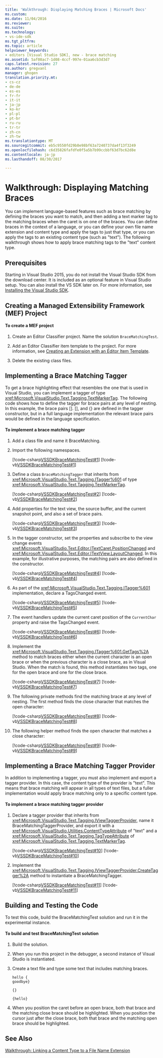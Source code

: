 ```yaml
---
title: 'Walkthrough: Displaying Matching Braces | Microsoft Docs'
ms.custom: 
ms.date: 11/04/2016
ms.reviewer: 
ms.suite: 
ms.technology:
- vs-ide-sdk
ms.tgt_pltfrm: 
ms.topic: article
helpviewer_keywords:
- editors [Visual Studio SDK], new - brace matching
ms.assetid: 5af08ac7-1d08-4ccf-997e-01aa6cb3d3d7
caps.latest.revision: 27
ms.author: gregvanl
manager: ghogen
translation.priority.mt:
- cs-cz
- de-de
- es-es
- fr-fr
- it-it
- ja-jp
- ko-kr
- pl-pl
- pt-br
- ru-ru
- tr-tr
- zh-cn
- zh-tw
ms.translationtype: MT
ms.sourcegitcommit: eb5c9550fd29b0e98bf63a7240737da4f13f3249
ms.openlocfilehash: c6d35826fafdfe0f5a5b7b99ccbbf63d7bc62d8e
ms.contentlocale: ja-jp
ms.lasthandoff: 08/30/2017

---
```

# <a name="walkthrough-displaying-matching-braces"></a>Walkthrough: Displaying Matching Braces
You can implement language-based features such as brace matching by defining the braces you want to match, and then adding a text marker tag to the matching braces when the caret is on one of the braces. You can define braces in the context of a language, or you can define your own file name extension and content type and apply the tags to just that type, or you can apply the tags to an existing content type (such as "text"). The following walkthrough shows how to apply brace matching tags to the "text" content type.  
  
## <a name="prerequisites"></a>Prerequisites  
 Starting in Visual Studio 2015, you do not install the Visual Studio SDK from the download center. It is included as an optional feature in Visual Studio setup. You can also install the VS SDK later on. For more information, see [Installing the Visual Studio SDK](../extensibility/installing-the-visual-studio-sdk.md).  
  
## <a name="creating-a-managed-extensibility-framework-mef-project"></a>Creating a Managed Extensibility Framework (MEF) Project  
  
#### <a name="to-create-a-mef-project"></a>To create a MEF project  
  
1.  Create an Editor Classifier project. Name the solution `BraceMatchingTest`.  
  
2.  Add an Editor Classifier item template to the project. For more information, see [Creating an Extension with an Editor Item Template](../extensibility/creating-an-extension-with-an-editor-item-template.md).  
  
3.  Delete the existing class files.  
  
## <a name="implementing-a-brace-matching-tagger"></a>Implementing a Brace Matching Tagger  
 To get a brace highlighting effect that resembles the one that is used in Visual Studio, you can implement a tagger of type <xref:Microsoft.VisualStudio.Text.Tagging.TextMarkerTag>. The following code shows how to define the tagger for brace pairs at any level of nesting. In this example, the brace pairs []. [], and {} are defined in the tagger constructor, but in a full language implementation the relevant brace pairs would be defined in the language specification.  
  
#### <a name="to-implement-a-brace-matching-tagger"></a>To implement a brace matching tagger  
  
1.  Add a class file and name it BraceMatching.  
  
2.  Import the following namespaces.  
  
     [!code-csharp[VSSDKBraceMatchingTest#1](../extensibility/codesnippet/CSharp/walkthrough-displaying-matching-braces_1.cs)]  [!code-vb[VSSDKBraceMatchingTest#1](../extensibility/codesnippet/VisualBasic/walkthrough-displaying-matching-braces_1.vb)]  
  
3.  Define a class `BraceMatchingTagger` that inherits from <xref:Microsoft.VisualStudio.Text.Tagging.ITagger%601> of type <xref:Microsoft.VisualStudio.Text.Tagging.TextMarkerTag>.  
  
     [!code-csharp[VSSDKBraceMatchingTest#2](../extensibility/codesnippet/CSharp/walkthrough-displaying-matching-braces_2.cs)]  [!code-vb[VSSDKBraceMatchingTest#2](../extensibility/codesnippet/VisualBasic/walkthrough-displaying-matching-braces_2.vb)]  
  
4.  Add properties for the text view, the source buffer, and the current snapshot point, and also a set of brace pairs.  
  
     [!code-csharp[VSSDKBraceMatchingTest#3](../extensibility/codesnippet/CSharp/walkthrough-displaying-matching-braces_3.cs)]  [!code-vb[VSSDKBraceMatchingTest#3](../extensibility/codesnippet/VisualBasic/walkthrough-displaying-matching-braces_3.vb)]  
  
5.  In the tagger constructor, set the properties and subscribe to the view change events <xref:Microsoft.VisualStudio.Text.Editor.ITextCaret.PositionChanged> and <xref:Microsoft.VisualStudio.Text.Editor.ITextView.LayoutChanged>. In this example, for illustrative purposes, the matching pairs are also defined in the constructor.  
  
     [!code-csharp[VSSDKBraceMatchingTest#4](../extensibility/codesnippet/CSharp/walkthrough-displaying-matching-braces_4.cs)]  [!code-vb[VSSDKBraceMatchingTest#4](../extensibility/codesnippet/VisualBasic/walkthrough-displaying-matching-braces_4.vb)]  
  
6.  As part of the <xref:Microsoft.VisualStudio.Text.Tagging.ITagger%601> implementation, declare a TagsChanged event.  
  
     [!code-csharp[VSSDKBraceMatchingTest#5](../extensibility/codesnippet/CSharp/walkthrough-displaying-matching-braces_5.cs)]  [!code-vb[VSSDKBraceMatchingTest#5](../extensibility/codesnippet/VisualBasic/walkthrough-displaying-matching-braces_5.vb)]  
  
7.  The event handlers update the current caret position of the `CurrentChar` property and raise the TagsChanged event.  
  
     [!code-csharp[VSSDKBraceMatchingTest#6](../extensibility/codesnippet/CSharp/walkthrough-displaying-matching-braces_6.cs)]  [!code-vb[VSSDKBraceMatchingTest#6](../extensibility/codesnippet/VisualBasic/walkthrough-displaying-matching-braces_6.vb)]  
  
8.  Implement the <xref:Microsoft.VisualStudio.Text.Tagging.ITagger%601.GetTags%2A> method to match braces either when the current character is an open brace or when the previous character is a close brace, as in Visual Studio. When the match is found, this method instantiates two tags, one for the open brace and one for the close brace.  
  
     [!code-csharp[VSSDKBraceMatchingTest#7](../extensibility/codesnippet/CSharp/walkthrough-displaying-matching-braces_7.cs)]  [!code-vb[VSSDKBraceMatchingTest#7](../extensibility/codesnippet/VisualBasic/walkthrough-displaying-matching-braces_7.vb)]  
  
9. The following private methods find the matching brace at any level of nesting. The first method finds the close character that matches the open character:  
  
     [!code-csharp[VSSDKBraceMatchingTest#8](../extensibility/codesnippet/CSharp/walkthrough-displaying-matching-braces_8.cs)]   [!code-vb[VSSDKBraceMatchingTest#8](../extensibility/codesnippet/VisualBasic/walkthrough-displaying-matching-braces_8.vb)]  
  
10. The following helper method finds the open character that matches a close character:  
  
     [!code-csharp[VSSDKBraceMatchingTest#9](../extensibility/codesnippet/CSharp/walkthrough-displaying-matching-braces_9.cs)]  [!code-vb[VSSDKBraceMatchingTest#9](../extensibility/codesnippet/VisualBasic/walkthrough-displaying-matching-braces_9.vb)]  
  
## <a name="implementing-a-brace-matching-tagger-provider"></a>Implementing a Brace Matching Tagger Provider  
 In addition to implementing a tagger, you must also implement and export a tagger provider. In this case, the content type of the provider is "text". This means that brace matching will appear in all types of text files, but a fuller implementation would apply brace matching only to a specific content type.  
  
#### <a name="to-implement-a-brace-matching-tagger-provider"></a>To implement a brace matching tagger provider  
  
1.  Declare a tagger provider that inherits from <xref:Microsoft.VisualStudio.Text.Tagging.IViewTaggerProvider>, name it BraceMatchingTaggerProvider, and export it with a <xref:Microsoft.VisualStudio.Utilities.ContentTypeAttribute> of "text" and a <xref:Microsoft.VisualStudio.Text.Tagging.TagTypeAttribute> of <xref:Microsoft.VisualStudio.Text.Tagging.TextMarkerTag>.  
  
     [!code-csharp[VSSDKBraceMatchingTest#10](../extensibility/codesnippet/CSharp/walkthrough-displaying-matching-braces_10.cs)]  [!code-vb[VSSDKBraceMatchingTest#10](../extensibility/codesnippet/VisualBasic/walkthrough-displaying-matching-braces_10.vb)]  
  
2.  Implement the <xref:Microsoft.VisualStudio.Text.Tagging.IViewTaggerProvider.CreateTagger%2A> method to instantiate a BraceMatchingTagger.  
  
     [!code-csharp[VSSDKBraceMatchingTest#11](../extensibility/codesnippet/CSharp/walkthrough-displaying-matching-braces_11.cs)]  [!code-vb[VSSDKBraceMatchingTest#11](../extensibility/codesnippet/VisualBasic/walkthrough-displaying-matching-braces_11.vb)]  
  
## <a name="building-and-testing-the-code"></a>Building and Testing the Code  
 To test this code, build the BraceMatchingTest solution and run it in the experimental instance.  
  
#### <a name="to-build-and-test-bracematchingtest-solution"></a>To build and test BraceMatchingTest solution  
  
1.  Build the solution.  
  
2.  When you run this project in the debugger, a second instance of Visual Studio is instantiated.  
  
3.  Create a text file and type some text that includes matching braces.  
  
    ```  
    hello {  
    goodbye}  
  
    {}  
  
    {hello}  
    ```  
  
4.  When you position the caret before an open brace, both that brace and the matching close brace should be highlighted. When you position the cursor just after the close brace, both that brace and the matching open brace should be highlighted.  
  
## <a name="see-also"></a>See Also  
 [Walkthrough: Linking a Content Type to a File Name Extension](../extensibility/walkthrough-linking-a-content-type-to-a-file-name-extension.md)
